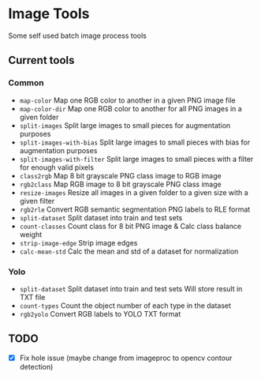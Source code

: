 # Image Tools
Some self used batch image process tools

## Current tools

### Common

- `map-color`                 Map one RGB color to another in a given PNG image file
- `map-color-dir`             Map one RGB color to another for all PNG images in a given folder
- `split-images`              Split large images to small pieces for augmentation purposes
- `split-images-with-bias`    Split large images to small pieces with bias for augmentation purposes
- `split-images-with-filter`  Split large images to small pieces with a filter for enough valid pixels
- `class2rgb`                 Map 8 bit grayscale PNG class image to RGB image
- `rgb2class`                 Map RGB image to 8 bit grayscale PNG class image
- `resize-images`             Resize all images in a given folder to a given size with a given filter
- `rgb2rle`                   Convert RGB semantic segmentation PNG labels to RLE format
- `split-dataset`             Split dataset into train and test sets
- `count-classes`             Count class for 8 bit PNG image & Calc class balance weight
- `strip-image-edge`          Strip image edges
- `calc-mean-std`             Calc the mean and std of a dataset for normalization


### Yolo

- `split-dataset`  Split dataset into train and test sets Will store result in TXT file
- `count-types`    Count the object number of each type in the dataset
- `rgb2yolo`       Convert RGB labels to YOLO TXT format

## TODO
- [x] Fix hole issue (maybe change from imageproc to opencv contour detection)
